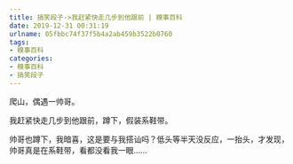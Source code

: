 ```yaml
---
title: 搞笑段子->我赶紧快走几步到他跟前 | 糗事百科
date: 2019-12-31 00:31:19
urlname: 05fbbc74f37f5b4a2ab459b3522b0760
tags: 
- 糗事百科
categories:
- 糗事百科
- 搞笑段子
---
```

爬山，偶遇一帅哥。

我赶紧快走几步到他跟前，蹲下，假装系鞋带。

帅哥也蹲下，我暗喜，这是要与我搭讪吗？低头等半天没反应，一抬头，才发现，帅哥真是在系鞋带，看都没看我一眼……


